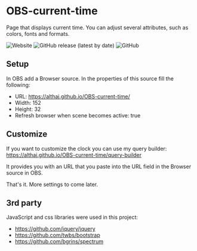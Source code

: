 # OBS-current-time
Page that displays current time. You can adjust several attributes, such as colors, fonts and formats.

![Website](https://img.shields.io/website?style=for-the-badge&url=https%3A%2F%2Falthaj.github.io%2FOBS-current-time%2F)
![GitHub release (latest by date)](https://img.shields.io/github/v/release/althaj/OBS-current-time?style=for-the-badge)
![GitHub](https://img.shields.io/github/license/althaj/OBS-current-time?style=for-the-badge)

## Setup
In OBS add a Browser source. In the properties of this source fill the following:
- URL: https://althaj.github.io/OBS-current-time/
- Width: 152
- Height: 32
- Refresh browser when scene becomes active: true

## Customize
If you want to customize the clock you can use my query builder: https://althaj.github.io/OBS-current-time/query-builder

It provides you with an URL that you paste into the URL field in the Browser source in OBS.

That's it. More settings to come later.

## 3rd party
JavaScript and css libraries were used in this project:
- https://github.com/jquery/jquery
- https://github.com/twbs/bootstrap
- https://github.com/bgrins/spectrum
